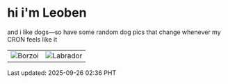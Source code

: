 # hi i'm Leoben

and i like dogs—so have some random dog pics that change whenever my CRON feels like it

|  |  |
|--------|----------|
| ![Borzoi](https://random-dog-vercel.vercel.app/api/random-borzoi?v=1758825406) | ![Labrador](https://random-dog-vercel.vercel.app/api/random-labrador?v=1758825406) |

Last updated: 2025-09-26 02:36 PHT
